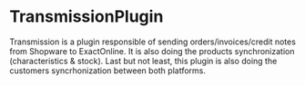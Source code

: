 # TransmissionPlugin
Transmission is a plugin responsible of sending orders/invoices/credit notes from Shopware to ExactOnline. 
It is also doing the products synchronization (characteristics & stock).
Last but not least, this plugin is also doing the customers syncrhonization between both platforms.
